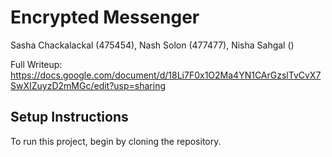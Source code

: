 # Encrypted Messenger

Sasha Chackalackal (475454), Nash Solon (477477), Nisha Sahgal ()

Full Writeup: https://docs.google.com/document/d/18Li7F0x1O2Ma4YN1CArGzslTvCvX7SwXIZuyzD2mMGc/edit?usp=sharing

## Setup Instructions

To run this project, begin by cloning the repository.

